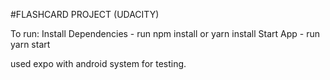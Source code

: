 #FLASHCARD PROJECT (UDACITY)

To run:
Install Dependencies - run npm install or yarn install
Start App - run yarn start

used expo with android system for testing.